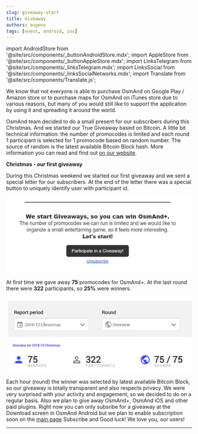 ```yaml
---
slug: giveaway-start
title: Giveaway
authors: eugene
tags: [event, android, ios]
---
```

import AndroidStore from '@site/src/components/_buttonAndroidStore.mdx';
import AppleStore from '@site/src/components/_buttonAppleStore.mdx';
import LinksTelegram from '@site/src/components/_linksTelegram.mdx';
import LinksSocial from '@site/src/components/_linksSocialNetworks.mdx';
import Translate from '@site/src/components/Translate.js';


We know that not everyone is able to purchase OsmAnd on Google Play / Amazon store or to purchase maps for OsmAnd on iTunes store due to various reasons, but many of you would still like to support the application by using it and spreading it around the world.

<!--truncate-->

OsmAnd team decided to do a small present for our subscribers during this Christmas. And we started our True Giveaway based on Bitcoin. A little bit technical information: the number of promocodes is limited and each round 1 participant is selected for 1 promocode based on random number. The source of random is the latest available Bitcoin  Block hash. More information you can read and find out <a href="https://osmand.net/giveaway">on our website</a>.

**Christmas - our first giveaway**

During this Christmas weekend we started our first giveaway and we sent a special letter for our subscribers. At the end of the letter there was a special button to uniquely identify user with participant id.

![Giviaway](./giveaway_sub_1.png)

At first time we gave away **75** promocodes for OsmAnd+. At the last round there were **322** participants, so **25%** were winners.

![Giviaway](./giveaway_win_1.png)

Each hour (round) the winner was selected by latest available Bitcoin Block, so our giveaway is totally transparent and also respects privacy.
We were very surprised with your activity and engagement, so we decided to do on a regular basis. Also we plan to give away OsmAnd+, OsmAnd iOS and other paid plugins. Right now you can only subsribe for a giveaway at the Download screen in OsmAnd Android but we plan to enable subscription soon on the <a href="https://osmand.net">main page</a>
Subscribe and Good luck!
We love you, our users!


_________________________________________________

<LinksTelegram/>
<AppleStore/>
<AndroidStore/>